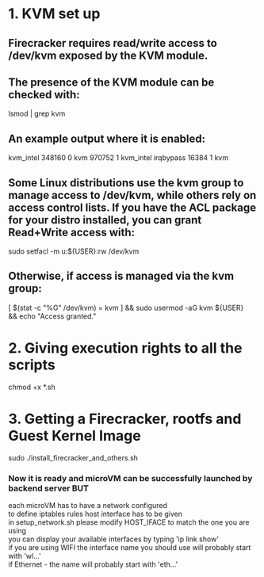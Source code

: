 # 1. KVM set up
## Firecracker requires read/write access to /dev/kvm exposed by the KVM module.

## The presence of the KVM module can be checked with:

lsmod | grep kvm

## An example output where it is enabled:

kvm_intel             348160  0
kvm                   970752  1 kvm_intel
irqbypass              16384  1 kvm

## Some Linux distributions use the kvm group to manage access to /dev/kvm, while others rely on access control lists. If you have the ACL package for your distro installed, you can grant Read+Write access with:

sudo setfacl -m u:${USER}:rw /dev/kvm

## Otherwise, if access is managed via the kvm group:

[ $(stat -c "%G" /dev/kvm) = kvm ] && sudo usermod -aG kvm ${USER} \
&& echo "Access granted."

# 2. Giving execution rights to all the scripts
chmod +x *.sh

# 3. Getting a Firecracker, rootfs and Guest Kernel Image
sudo ./install_firecracker_and_others.sh

### Now it is ready and microVM can be successfully launched by backend server BUT
each microVM has to have a network configured <br />
to define iptables rules host interface has to be given <br />
in setup_network.sh please modify HOST_IFACE to match the one you are using <br />
you can display your available interfaces by typing 'ip link show' <br />
if you are using WIFI the interface name you should use will probably start with 'wl...' <br />
if Ethernet - the name will probably start with 'eth...' <br />